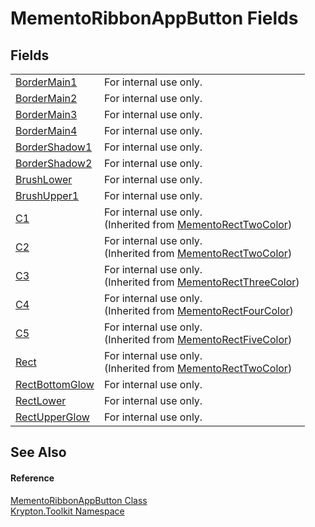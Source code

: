 # MementoRibbonAppButton Fields




## Fields
<table>
<tr>
<td><a href="a55ebf21-13e1-4733-5bdb-d15b07679021.md">BorderMain1</a></td>
<td>For internal use only.</td></tr>
<tr>
<td><a href="7c748983-da9c-c1b0-23d8-0b16aa7dcd43.md">BorderMain2</a></td>
<td>For internal use only.</td></tr>
<tr>
<td><a href="0b281c66-84a4-19bd-e6cd-3d05a44ae329.md">BorderMain3</a></td>
<td>For internal use only.</td></tr>
<tr>
<td><a href="3995624c-d539-2f86-f75f-ff5605def3a2.md">BorderMain4</a></td>
<td>For internal use only.</td></tr>
<tr>
<td><a href="c68e3668-ec87-28d1-260e-c27ff490f237.md">BorderShadow1</a></td>
<td>For internal use only.</td></tr>
<tr>
<td><a href="5433ec7e-c678-6a9c-1dcb-602162a8c9ab.md">BorderShadow2</a></td>
<td>For internal use only.</td></tr>
<tr>
<td><a href="3b538cc3-ce8d-0681-41de-8f372ccc2f3e.md">BrushLower</a></td>
<td>For internal use only.</td></tr>
<tr>
<td><a href="33525d55-d534-ea28-8bd9-4461acf6b22e.md">BrushUpper1</a></td>
<td>For internal use only.</td></tr>
<tr>
<td><a href="54a68739-36c3-359d-50d9-62edfae5511b.md">C1</a></td>
<td>For internal use only.<br />(Inherited from <a href="06176e26-a515-98f8-dcf2-9eea1cdf808b.md">MementoRectTwoColor</a>)</td></tr>
<tr>
<td><a href="b9413bca-0d4d-9123-fc09-26ebea8d9584.md">C2</a></td>
<td>For internal use only.<br />(Inherited from <a href="06176e26-a515-98f8-dcf2-9eea1cdf808b.md">MementoRectTwoColor</a>)</td></tr>
<tr>
<td><a href="ef1c56c0-75aa-6e44-6132-b755036b51dc.md">C3</a></td>
<td>For internal use only.<br />(Inherited from <a href="8d4ecaa6-48d1-cf68-c0c6-c38a1b6ff5b9.md">MementoRectThreeColor</a>)</td></tr>
<tr>
<td><a href="666a60bc-268b-481c-cd61-04655334dfe4.md">C4</a></td>
<td>For internal use only.<br />(Inherited from <a href="0f49b1b3-0f26-901b-7966-9832449a708c.md">MementoRectFourColor</a>)</td></tr>
<tr>
<td><a href="705a23f6-21b0-d756-9df0-983b5f9cbc76.md">C5</a></td>
<td>For internal use only.<br />(Inherited from <a href="8852e594-ee9c-ca3e-504c-5139d3e1f54d.md">MementoRectFiveColor</a>)</td></tr>
<tr>
<td><a href="ddfa9d94-a85a-f639-1904-c975fa381fa3.md">Rect</a></td>
<td>For internal use only.<br />(Inherited from <a href="06176e26-a515-98f8-dcf2-9eea1cdf808b.md">MementoRectTwoColor</a>)</td></tr>
<tr>
<td><a href="b4bcdcc0-4be2-2535-a6f3-3813c7ec2a25.md">RectBottomGlow</a></td>
<td>For internal use only.</td></tr>
<tr>
<td><a href="3a2c9644-f8e8-3dfc-fc44-318fa30b76a3.md">RectLower</a></td>
<td>For internal use only.</td></tr>
<tr>
<td><a href="44a37f91-5e68-4a23-11a4-9d654217c073.md">RectUpperGlow</a></td>
<td>For internal use only.</td></tr>
</table>

## See Also


#### Reference
<a href="2c106a27-7e66-cafa-ab94-37b617a2530b.md">MementoRibbonAppButton Class</a>  
<a href="79d2eac2-21f4-54ff-7552-b20c33c30600.md">Krypton.Toolkit Namespace</a>  
